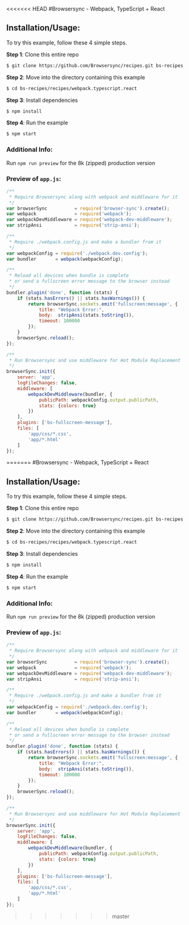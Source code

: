 <<<<<<< HEAD
#Browsersync - Webpack, TypeScript + React

## Installation/Usage:

To try this example, follow these 4 simple steps. 

**Step 1**: Clone this entire repo
```bash
$ git clone https://github.com/Browsersync/recipes.git bs-recipes
```

**Step 2**: Move into the directory containing this example
```bash
$ cd bs-recipes/recipes/webpack.typescript.react
```

**Step 3**: Install dependencies
```bash
$ npm install
```

**Step 4**: Run the example
```bash
$ npm start
```

### Additional Info:

Run `npm run preview` for the 8k (zipped) production version 


### Preview of `app.js`:
```js
/**
 * Require Browsersync along with webpack and middleware for it
 */
var browserSync          = require('browser-sync').create();
var webpack              = require('webpack');
var webpackDevMiddleware = require('webpack-dev-middleware');
var stripAnsi            = require('strip-ansi');

/**
 * Require ./webpack.config.js and make a bundler from it
 */
var webpackConfig = require('./webpack.dev.config');
var bundler       = webpack(webpackConfig);

/**
 * Reload all devices when bundle is complete
 * or send a fullscreen error message to the browser instead
 */
bundler.plugin('done', function (stats) {
    if (stats.hasErrors() || stats.hasWarnings()) {
        return browserSync.sockets.emit('fullscreen:message', {
            title: "Webpack Error:",
            body:  stripAnsi(stats.toString()),
            timeout: 100000
        });
    }
    browserSync.reload();
});

/**
 * Run Browsersync and use middleware for Hot Module Replacement
 */
browserSync.init({
    server: 'app',
    logFileChanges: false,
    middleware: [
        webpackDevMiddleware(bundler, {
            publicPath: webpackConfig.output.publicPath,
            stats: {colors: true}
        })
    ],
    plugins: ['bs-fullscreen-message'],
    files: [
        'app/css/*.css',
        'app/*.html'
    ]
});

```

=======
#Browsersync - Webpack, TypeScript + React

## Installation/Usage:

To try this example, follow these 4 simple steps. 

**Step 1**: Clone this entire repo
```bash
$ git clone https://github.com/Browsersync/recipes.git bs-recipes
```

**Step 2**: Move into the directory containing this example
```bash
$ cd bs-recipes/recipes/webpack.typescript.react
```

**Step 3**: Install dependencies
```bash
$ npm install
```

**Step 4**: Run the example
```bash
$ npm start
```

### Additional Info:

Run `npm run preview` for the 8k (zipped) production version 


### Preview of `app.js`:
```js
/**
 * Require Browsersync along with webpack and middleware for it
 */
var browserSync          = require('browser-sync').create();
var webpack              = require('webpack');
var webpackDevMiddleware = require('webpack-dev-middleware');
var stripAnsi            = require('strip-ansi');

/**
 * Require ./webpack.config.js and make a bundler from it
 */
var webpackConfig = require('./webpack.dev.config');
var bundler       = webpack(webpackConfig);

/**
 * Reload all devices when bundle is complete
 * or send a fullscreen error message to the browser instead
 */
bundler.plugin('done', function (stats) {
    if (stats.hasErrors() || stats.hasWarnings()) {
        return browserSync.sockets.emit('fullscreen:message', {
            title: "Webpack Error:",
            body:  stripAnsi(stats.toString()),
            timeout: 100000
        });
    }
    browserSync.reload();
});

/**
 * Run Browsersync and use middleware for Hot Module Replacement
 */
browserSync.init({
    server: 'app',
    logFileChanges: false,
    middleware: [
        webpackDevMiddleware(bundler, {
            publicPath: webpackConfig.output.publicPath,
            stats: {colors: true}
        })
    ],
    plugins: ['bs-fullscreen-message'],
    files: [
        'app/css/*.css',
        'app/*.html'
    ]
});

```

>>>>>>> master
